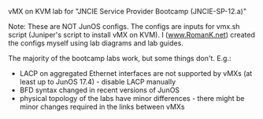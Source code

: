 vMX on KVM lab for "JNCIE Service Provider Bootcamp (JNCIE-SP-12.a)"

Note: 
These are NOT JunOS configs. The configs are inputs for vmx.sh script (Juniper's script to install vMX on KVM).
I (www.RomanK.net) created the configs myself using lab diagrams and lab guides.

The majority of the bootcamp labs work, but some things don't. E.g.: 
- LACP on aggregated Ethernet interfaces are not supported by vMXs (at least up to JunOS 17.4) - disable LACP manually
- BFD syntax changed in recent versions of JunOS
- physical topology of the labs have minor differences - there might be minor changes required in the links between vMXs
